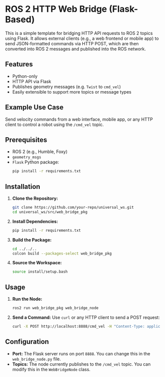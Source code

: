 # ROS 2 HTTP Web Bridge (Flask-Based)

This is a simple template for bridging HTTP API requests to ROS 2 topics using Flask. It allows external clients (e.g., a web frontend or mobile app) to send JSON-formatted commands via HTTP POST, which are then converted into ROS 2 messages and published into the ROS network.

## Features

- Python-only
- HTTP API via Flask
- Publishes geometry messages (e.g. `Twist` to `cmd_vel`)
- Easily extensible to support more topics or message types

## Example Use Case

Send velocity commands from a web interface, mobile app, or any HTTP client to control a robot using the `/cmd_vel` topic.

## Prerequisites

- ROS 2 (e.g., Humble, Foxy)
- `geometry_msgs`
- `Flask` Python package:
  ```bash
  pip install -r requirements.txt
  ```

## Installation

1. **Clone the Repository:**
   ```bash
   git clone https://github.com/your-repo/universal_ws.git
   cd universal_ws/src/web_bridge_pkg
   ```

2. **Install Dependencies:**
   ```bash
   pip install -r requirements.txt
   ```

3. **Build the Package:**
   ```bash
   cd ../../..
   colcon build --packages-select web_bridge_pkg
   ```

4. **Source the Workspace:**
   ```bash
   source install/setup.bash
   ```

## Usage

1. **Run the Node:**
   ```bash
   ros2 run web_bridge_pkg web_bridge_node
   ```

2. **Send a Command:**
   Use `curl` or any HTTP client to send a POST request:
   ```bash
   curl -X POST http://localhost:8888/cmd_vel -H "Content-Type: application/json" -d '{"linear": {"x": 0.5, "y": 0.0, "z": 0.0}, "angular": {"x": 0.0, "y": 0.0, "z": 0.5}}'
   ```

## Configuration

- **Port:** The Flask server runs on port `8888`. You can change this in the `web_bridge_node.py` file.
- **Topics:** The node currently publishes to the `/cmd_vel` topic. You can modify this in the `WebBridgeNode` class.
